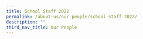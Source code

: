 ```yaml
---
title: School Staff 2022
permalink: /about-us/our-people/school-staff-2022/
description: ""
third_nav_title: Our People
---
```


